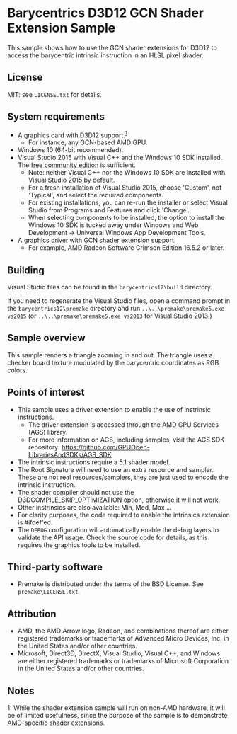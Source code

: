 Barycentrics D3D12 GCN Shader Extension Sample
==============================================

This sample shows how to use the GCN shader extensions for D3D12 to access the barycentric intrinsic instruction in an HLSL pixel shader. 

License
-------

MIT: see `LICENSE.txt` for details.

System requirements
-------------------

* A graphics card with D3D12 support.<sup>[1](#barycentrics12-footnote1)</sup> 
  * For instance, any GCN-based AMD GPU.
* Windows 10 (64-bit recommended).
* Visual Studio 2015 with Visual C++ and the Windows 10 SDK installed. The [free community edition](https://www.visualstudio.com/downloads/download-visual-studio-vs) is sufficient.
  * Note: neither Visual C++ nor the Windows 10 SDK are installed with Visual Studio 2015 by default.
  * For a fresh installation of Visual Studio 2015, choose 'Custom', not 'Typical', and select the required components.
  * For existing installations, you can re-run the installer or select Visual Studio from Programs and Features and click 'Change'.
  * When selecting components to be installed, the option to install the Windows 10 SDK is tucked away under Windows and Web Development -> Universal Windows App Development Tools.
* A graphics driver with GCN shader extension support.
  * For example, AMD Radeon Software Crimson Edition 16.5.2 or later.

Building
--------

Visual Studio files can be found in the `barycentrics12\build` directory.

If you need to regenerate the Visual Studio files, open a command prompt in the `barycentrics12\premake` directory and run `..\..\premake\premake5.exe vs2015` (or `..\..\premake\premake5.exe vs2013` for Visual Studio 2013.)

Sample overview
---------------

This sample renders a triangle zooming in and out. The triangle uses a checker board texture modulated by the barycentric coordinates as RGB colors.


Points of interest
------------------

* This sample uses a driver extension to enable the use of instrinsic instructions.
  * The driver extension is accessed through the AMD GPU Services (AGS) library.
  * For more information on AGS, including samples, visit the AGS SDK repository: https://github.com/GPUOpen-LibrariesAndSDKs/AGS_SDK 
* The intrinsic instructions require a 5.1 shader model.
* The Root Signature will need to use an extra resource and sampler. These are not real resources/samplers, they are just used to encode the intrinsic instruction.
* The shader compiler should not use the D3DCOMPILE_SKIP_OPTIMIZATION option, otherwise it will not work.
* Other instrinsics are also available: Min, Med, Max ...
* For clarity purposes, the code required to enable the intrinsics extension is #ifdef'ed. 
* The `DEBUG` configuration will automatically enable the debug layers to validate the API usage. Check the source code for details, as this requires the graphics tools to be installed.

Third-party software
--------------------

* Premake is distributed under the terms of the BSD License. See `premake\LICENSE.txt`.

Attribution
-----------

* AMD, the AMD Arrow logo, Radeon, and combinations thereof are either registered trademarks or trademarks of Advanced Micro Devices, Inc. in the United States and/or other countries.
* Microsoft, Direct3D, DirectX, Visual Studio, Visual C++, and Windows are either registered trademarks or trademarks of Microsoft Corporation in the United States and/or other countries.

Notes
-----

<a name="barycentrics12-footnote1">1</a>: While the shader extension sample will run on non-AMD hardware, it will be of limited usefulness, since the purpose of the sample is to demonstrate AMD-specific shader extensions.
